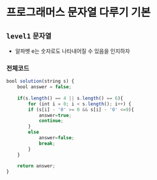 # 프로그래머스 문자열 다루기 기본
`level1` `문자열`
---
- 알파벳 e는 숫자로도 나타내어질 수 있음을 인지하자

### 전체코드
```jsx
bool solution(string s) {
	bool answer = false;
    
    if(s.length() == 4 || s.length() == 6){
        for (int i = 0; i < s.length(); i++) {
		if (s[i] - '0' >= 0 && s[i] - '0' <=9){
            answer=true;
            continue;   
        }
		else
            answer=false;
            break;
	    }
    }
	
	return answer;
}
```
